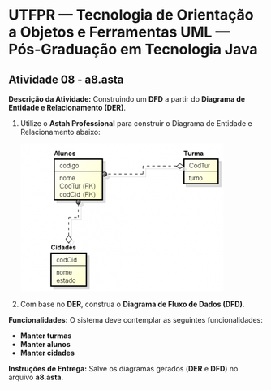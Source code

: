 # UTFPR — Tecnologia de Orientação a Objetos e Ferramentas UML — Pós-Graduação em Tecnologia Java

## Atividade 08 - a8.asta

**Descrição da Atividade:**
Construindo um **DFD** a partir do **Diagrama de Entidade e Relacionamento (DER)**.

1. Utilize o **Astah Professional** para construir o Diagrama de Entidade e Relacionamento abaixo:

   ![Diagrama de Entidade e Relacionamento - Atividade 08](/CETEJ382_-_Tecnologia_de_Orientacao_a_Objetos_e_Ferramentas_UML_-_JAVA_XXX_(2024_01)/Images/Diagrama_de_Entidade_e_Relacionamento_Atividade_08.png)

2. Com base no **DER**, construa o **Diagrama de Fluxo de Dados (DFD)**.  

**Funcionalidades:**
O sistema deve contemplar as seguintes funcionalidades:
- **Manter turmas**  
- **Manter alunos**  
- **Manter cidades**  

**Instruções de Entrega:**
Salve os diagramas gerados (**DER** e **DFD**) no arquivo **a8.asta**.
